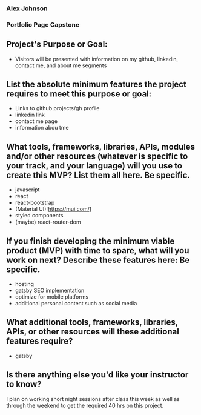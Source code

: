 ### Alex Johnson
### Portfolio Page Capstone

## Project's Purpose or Goal: 
* Visitors will be presented with information on my github, linkedin, contact me, and about me segments

## List the absolute minimum features the project requires to meet this purpose or goal:
* Links to github projects/gh profile
* linkedin link
* contact me page
* information abou tme

## What tools, frameworks, libraries, APIs, modules and/or other resources (whatever is specific to your track, and your language) will you use to create this MVP? List them all here. Be specific.

* javascript
* react
* react-bootstrap
* (Material UI)[https://mui.com/]
* styled components
* (maybe) react-router-dom

## If you finish developing the minimum viable product (MVP) with time to spare, what will you work on next? Describe these features here: Be specific.
* hosting
* gatsby SEO implementation
* optimize for mobile platforms
* additional personal content such as social media

## What additional tools, frameworks, libraries, APIs, or other resources will these additional features require?
* gatsby 

## Is there anything else you'd like your instructor to know?
I plan on working short night sessions after class this week as well as through the weekend to get the required 40 hrs on this project.